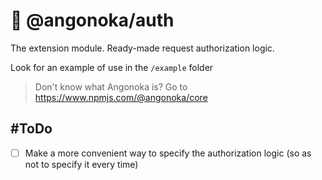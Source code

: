 # 🐢 @angonoka/auth

The extension module. Ready-made request authorization logic.

Look for an example of use in the `/example` folder

> Don't know what Angonoka is? Go to https://www.npmjs.com/@angonoka/core

## #ToDo

- [ ] Make a more convenient way to specify the authorization logic (so as not to specify it every time)

